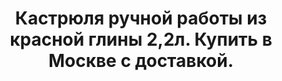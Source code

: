 ---
title: Кастрюля ручной работы из красной глины 2,2л. Купить в Москве с доставкой.
description: Кастрюля из красной глины (молочный обжиг) ручной работы. Объем 2,2 литра. Купить по лучшей цене с доставкой по Москве.

layout: product
permalink: /:path
type: product

weight: 2
featured: 0
new: 0

product-title: Глиняная Кастрюля 2,2 литра (Молоченый обжиг)
product-description: "Если мы будем  сравнивать керамические кастрюли с другими, то у них есть очевидные преимущества . Самые главные достоинства – высокая теплоемкость и равномерное распределение тепла. По этим параметрам керамика превосходит даже популярный чугун. Раскаленная глина долго остается горячей и очень медленно остывает. Здесь главное приловчиться и вовремя выключать плиту, помня, что готовка может продолжаться без источника тепла. В керамике многие блюда получаются намного вкуснее, чем в другой посуде. Продукты не пригорают даже при незначительном количестве влаги и жиров. Такие кастрюли практически универсальны – в них можно варить, тушить, запекать, печь. Что касается жарки, то можно слегка обжаривать продукты, но это не сковорода, поэтому рисковать не стоит.Самый существенный недостаток керамической кухонной утвари – хрупкость.В этом у них много общего со стеклянными кастрюлями."
product-price: "950"
features:
- "100% ручная работа, красная глина, молоченый обжиг"
- "Диаметр 21 см.,высота 14,5 см, толщина стенок 8 мм"
- "цвет коричневый, вес +- 1 кг"
- "Максимальная температура нагрева 600 С"
- "Подходит для всех видов плит и духовых шкафов"
- "Не подходит для посудомоечных машин"

related:
- glinyanaya-kostrulya-6l
- glinyanaya-kostrulya-2l
---